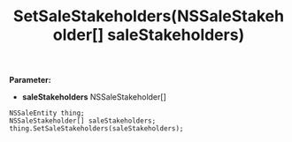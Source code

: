 ﻿---
uid: crmscript_ref_NSSaleEntity_SetSaleStakeholders
title: SetSaleStakeholders(NSSaleStakeholder[] saleStakeholders)
intellisense: NSSaleEntity.SetSaleStakeholders
keywords: NSSaleEntity, GetSaleStakeholders
so.topic: reference
---



**Parameter:** 
 - **saleStakeholders** NSSaleStakeholder[]

```crmscript
NSSaleEntity thing;
NSSaleStakeholder[] saleStakeholders;
thing.SetSaleStakeholders(saleStakeholders);
```

